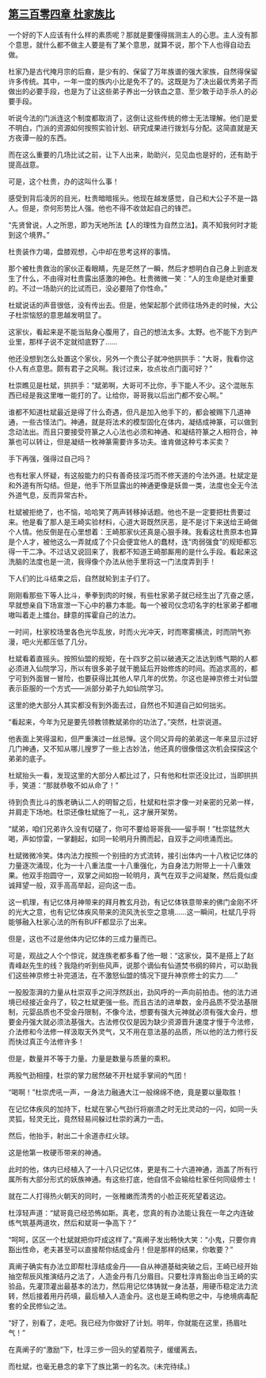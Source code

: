 ## [第三百零四章 杜家族比](https://www.xxbiquge.com/11_11207/8981098.html)


  一个好的下人应该有什么样的素质呢？那就是要懂得揣测主人的心思。主人没有那个意思，就什么都不做主人要是有了某个意思，就算不说，那个下人也得自动去做。

  杜家乃是古代掩月宗的后裔，是少有的、保留了万年族谱的强大家族，自然得保留许多传统。其中，一年一度的族内小比是免不了的。这既是为了决出最优秀弟子而做出的必要手段，也是为了让这些弟子养出一分铁血之意、至少敢于动手杀人的必要手段。

  听说今法的门派连这个制度都取消了，这倒让这些传统的修士无法理解。他们是爱不明白，门派的资源如何按照实验计划、研究成果进行拨划与分配。这简直就是天方夜谭一般的东西。

  而在这么重要的几场比试之前，让下人出来，助助兴，见见血也是好的，还有助于提高战意。

  可是，这个杜贵，办的这叫什么事！

  感受到背后凌厉的目光，杜贵暗暗摇头。他现在越发感觉，自己和大公子不是一路人。但是，奈何形势比人强。他也不得不收敛起自己的锋芒。

  “先贤曾说，人之所思，即为天地所法【人的理性为自然立法】。真不知我何时才能到这个境界。”

  杜贵装作力竭，盘膝观想，心中却在思考这样的事情。

  那个被杜贵救治的家伙正看眼睛，先是茫然了一瞬，然后才想明白自己身上到底发生了什么，不由得对杜贵露出感激的神色。杜贵微微一笑：“人的生命是绝对重要的。不过一场助兴的比试而已，没必要陪了你性命。”

  杜斌说话的声音很低，没有传出去。但是，他架起那个武师往场外走的时候，大公子杜崇恼怒的意思越发明显了。

  这家伙，看起来是不能当贴身心腹用了，自己的想法太多。太野。也不能下方到产业里，那样子说不定就彻底野了……

  他还没想到怎么处置这个家伙，另外一个贵公子就冲他拱拱手：“大哥，我看你这仆人有点意思。颇有君子之风啊。我讨过来，妆点妆点门面可好？”

  杜崇瞧见是杜斌，拱拱手：“斌弟啊，大哥可不比你，手下能人不少。这个混账东西已经是我这里唯一能打的了。让给你，哥哥我以后出门都不安心啊。”

  谁都不知道杜斌最近是得了什么奇遇，但凡是加入他手下的，都会被赐下几道神通，一些古怪法门。神通，就是将法术的模型固化在体内，凝结成神篆，可以做到念动法出。而且只要接受符篆之人心法也必须和神通、和凝结符篆之人相符合，神篆也可以转让，但是凝结一枚神篆需要许多功夫。谁肯做这种亏本买卖？

  手下再强，强得过自己吗？

  也有杜家人怀疑，有这般能力的只有善奇技淫巧而不修天道的今法外道。杜斌定是和外道有所勾结。但是，他手下所显露出的神通更像是妖兽一类，法度也全无今法外道气息，反而异常古朴。

  杜斌被拒绝了，也不恼，哈哈笑了两声转移掉话题。他也不是一定要把杜贵要过来。他是看了那人是王崎实验材料，心道大哥既然厌恶，是不是讨下来送给王崎做个人情。他反倒是在心里想着：王崎那家伙还真是心狠手辣。我看这杜贵原本也算是个人才，被他这么一弄就成了个只会便宜他人的蠢材，连“肉弱强食”的规矩都忘得一干二净。不过话又说回来了，我都不知道王崎那厮用的是什么手段。看起来这洗脑的法度也是一流，我得像个办法从他手里将这一门法度弄到手！

  下人们的比斗结束之后，自然就轮到主子们了。

  刚刚看那些下等人比斗，拳拳到肉的时候，有些杜家弟子就已经生出了亢奋之感，早就想亲自下场宣泄一下心中的暴力本能。每一个被司仪念叨名字的杜家弟子都嗷嗷叫着走上擂台。肆意的挥霍自己的法力。

  一时间，杜家校场里各色光华乱放，时而火光冲天，时而寒雾横流，时而阴气弥漫，吧火光都压低了几分。

  杜斌看着直摇头。按照仙盟的规矩，在十四岁之前以破通天之法达到练气期的人都必须进入仙院学习，所以有很多弟子就干脆延后开始修炼的时间。而追求高的，都宁可到外面冒一冒险，也要获得比其他人早几年的优势。尔这也是神京修士对仙盟表示臣服的一个方式——派部分弟子九如仙院学习。

  这里的绝大部分人其实都没有到外面去过，自然也不知道自己如何拙劣。

  “看起来，今年为兄是要先领教领教斌弟你的功法了。”突然，杜崇说道。

  他表面上笑得温和，但严重演过一丝忌惮。这个同父异母的弟弟这一年来显示过好几门神通，又不知从哪儿搜罗了一些上古妙法，他还真的很像借这次机会探探这个弟弟的底子。

  杜斌抬头一看，发现这里的大部分人都比过了，只有他和杜崇还没比过，当即拱拱手，笑道：“那就恭敬不如从命了！”

  待到负责比斗的族老确认二人的明智之后，杜斌和杜崇才像一对亲密的兄弟一样，并肩走下场地。杜崇还像杜斌施了一礼，这才展开架势。

  “斌弟，咱们兄弟许久没有切磋了，你可不要给哥哥我——留手啊！”杜崇猛然大喝，声如惊雷，一掌翻起，如同一轮明月升腾而起，自双手之间喷涌而出。

  杜斌微微冷笑。体内法力按照一个别扭的方式流转，接引出体内一十八枚记忆体的力量逐次涌现，化为一十八重法度一十八重强化，为自身法力附带上一十八重效果。他双手抱圆守一，双掌之间如抱一轮明月，真气在双手之间凝聚，然后竟似虔诚拜望一般，双手高高举起，迎向这一击。

  这一机理，有记忆体月神带来的拜月教玄月劲，有记忆体铁意带来的佛门金刚不坏的光大之意，也有记忆体疾风带来的流风洗长空之意境……这一瞬间，杜斌几乎将能够融入杜家心法的所有BUFF都显示了出来。

  但是，这也不过是他体内记忆体的三成力量而已。

  可是，观战之人个个惊诧，就连族老都多看了他一眼：“这家伙，莫不是搭上了赵青峰赵先生的线？我隐约听到些风声，说那个谪仙有仙道焚书纲的碎片，可以助我们这些神京修士补完道法，在不激怒仙盟的情况下提升神京修士的实力……”

  一股股澎湃的力量从杜崇双手之间浮然跃出，劲风呼的一声向前拍击。他的法力进境已经接近金丹了，较之杜斌更强一些。而且古法的进单数，金丹品质不受法基限制，元婴品质也不受金丹限制，不像今法，想要有强大元神就必须有强大金丹，想要金丹强大就必须法基强大。古法修仅仅是因为缺少资源晋升速度才慢于今法修，介法修和今法修一样汲取天外灵气，又不用在意法基的品质，所以他的法力修行反而快过真正今法修许多！

  但是，数量并不等于力量。力量是数量与质量的乘积。

  两股气劲相撞，杜崇的掌力居然破不开杜斌手掌间的气团！

  “喝啊！”杜崇虎吼一声，一身法力融通大江一般绵绵不绝，竟是要以量取胜！

  在记忆体疾风的加持下，杜斌在掌心气劲行将崩溃之时无比灵动的一闪，如同一头灵狐，轻灵无比，竟然轻易间躲过杜崇的满力一击。

  然后，他抬手，射出二十余道赤红火球。

  这是他第一枚硬币带来的神通。

  此时的他，体内已经植入了一十八只记忆体，更是有二十六道神通，涵盖了所有行属所有大部分形式的妖族神通。有这些打底，他自信不会输给杜家任何同级修士！

  就在二人打得热火朝天的同时，一张稚嫩而清秀的小脸正死死望着这边。

  杜淳轻声道：“斌哥竟已经恐怖如斯。真老，您真的有办法能让我在一年之内连破练气筑基两道坎，然后和斌哥一争高下？”

  “呵呵，区区一个杜斌就把你吓成这样了。”真阐子发出畅快大笑：“小鬼，只要你肯豁出性命，老夫甚至可以直接帮你结成金丹！但是那样的结果，你敢要？”

  真阐子确实有办法立即帮杜淳结成金丹——自从神道基础突破之后，王崎已经开始抽空帮辰风推演结丹之法了，人造金丹有几分眉目。只要杜淳肯豁出命当王崎的实验品，先灌顶灌出最基本的法力，然后用记忆体铸就一身法基，用硬币稳定法力流转，然后接着用丹药填，最后植入人造金丹。这也是王崎构思之中，与绝境病毒配套的全民修仙之法。

  “好了，别看了，走吧。我已经为你做好了计划。明年，你就能在这里，扬眉吐气！”

  在真阐子的“激励”下，杜淳三步一回头的望着院子，缓缓离去。

  而杜斌，也毫无悬念的拿下了族比第一的名次。(未完待续。)
